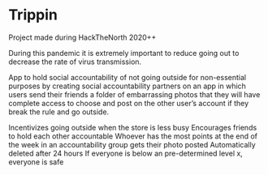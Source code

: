 # Trippin
Project made during HackTheNorth 2020++

During this pandemic it is extremely important to reduce going out to decrease the rate of virus transmission.

App to hold social accountability of not going outside for non-essential purposes by creating social accountability
partners on an app in which users send their friends a folder of embarrassing photos that they will have complete 
access to choose and post on the other user’s account if they break the rule and go outside.

Incentivizes going outside when the store is less busy
Encourages friends to hold each other accountable
Whoever has the most points at the end of the week in an accountability group gets their photo posted
Automatically deleted after 24 hours
If everyone is below an pre-determined level x, everyone is safe

